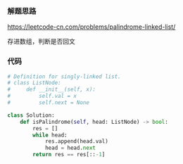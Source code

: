 ### 解题思路

https://leetcode-cn.com/problems/palindrome-linked-list/

存进数组，判断是否回文

### 代码

```python
# Definition for singly-linked list.
# class ListNode:
#     def __init__(self, x):
#         self.val = x
#         self.next = None

class Solution:
    def isPalindrome(self, head: ListNode) -> bool:
        res = []
        while head:
            res.append(head.val)
            head = head.next
        return res == res[::-1]
```
